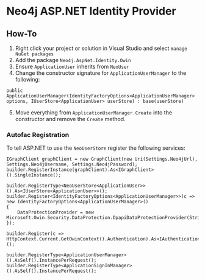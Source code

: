 # Neo4j ASP.NET Identity Provider

## How-To
1. Right click your project or solution in Visual Studio and select `manage NuGet packages`
2. Add the package `Neo4j.AspNet.Identity.Owin`
3. Ensure `ApplicationUser` inherits from `NeoUser`
4. Change the constructor signature for `ApplicationUserManager` to the following:
```
public ApplicationUserManager(IdentityFactoryOptions<ApplicationUserManager> options, IUserStore<ApplicationUser> userStore) : base(userStore)
```
5. Move everything from `ApplicationUserManager.Create` into the constructor and remove the `Create` method.

### Autofac Registration
To tell ASP.NET to use the `NeoUserStore` register the following services:
```
IGraphClient graphClient = new GraphClient(new Uri(Settings.Neo4jUrl), Settings.Neo4jUsername, Settings.Neo4jPassword);
builder.RegisterInstance(graphClient).As<IGraphClient>().SingleInstance();

builder.RegisterType<NeoUserStore<ApplicationUser>>().As<IUserStore<ApplicationUser>>();
builder.Register<IdentityFactoryOptions<ApplicationUserManager>>(c => new IdentityFactoryOptions<ApplicationUserManager>()
{
    DataProtectionProvider = new Microsoft.Owin.Security.DataProtection.DpapiDataProtectionProvider(Strings.ApplicationTitle)
});

builder.Register(c => HttpContext.Current.GetOwinContext().Authentication).As<IAuthenticationManager>();

builder.RegisterType<ApplicationUserManager>().AsSelf().InstancePerRequest();
builder.RegisterType<ApplicationSignInManager>().AsSelf().InstancePerRequest();
```

